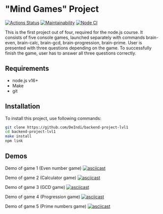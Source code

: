 # "Mind Games" Project

[![Actions Status](https://github.com/DeIndi/backend-project-lvl1/workflows/hexlet-check/badge.svg)](https://github.com/DeIndi/backend-project-lvl1/actions)
[![Maintainability](https://api.codeclimate.com/v1/badges/8bbee87a2db3d229dc73/maintainability)](https://codeclimate.com/github/DeIndi/backend-project-lvl1/maintainability)
[![Node CI](https://github.com/DeIndi/backend-project-lvl1/actions/workflows/nodejs.yml/badge.svg)](https://github.com/DeIndi/backend-project-lvl1/actions/workflows/nodejs.yml)

This is the first project out of four, required for the node.js course.
It consists of five console games, launched separately with commands brain-even, brain-calc, brain-gcd, brain-progression, brain-prime. User is presented with three questions depending on the game. To successfully finish the game, user has to answer all three questions correctly.

## Requirements

 - node.js v16+
 - Make
 - git

## Installation
 	
To install this project, use following commands:
```bash
git clone https://github.com/DeIndi/backend-project-lvl1
cd backend-project-lvl1
make install
npm link
```
## Demos

Demo of game 1 (Even number game)
[![asciicast](https://asciinema.org/a/Pd9Ia7NtNpNwvIkz3KNlksIxu.svg)](https://asciinema.org/a/Pd9Ia7NtNpNwvIkz3KNlksIxu)

Demo of game 2 (Calculator game)
[![asciicast](https://asciinema.org/a/Rb3T5Bi9lMBFw82D9S9Xb29v4.svg)](https://asciinema.org/a/Rb3T5Bi9lMBFw82D9S9Xb29v4)

Demo of game 3 (GCD game)
[![asciicast](https://asciinema.org/a/JvY3WVshQkrEFwxYr9xv4Xoqx.svg)](https://asciinema.org/a/JvY3WVshQkrEFwxYr9xv4Xoqx)

Demo of game 4 (Progression game)
[![asciicast](https://asciinema.org/a/saYs9CzPXgoVs7WWUqih0ukvG.svg)](https://asciinema.org/a/saYs9CzPXgoVs7WWUqih0ukvG)

Demo of game 5 (Prime numbers game)
[![asciicast](https://asciinema.org/a/hXCFvogKymC2gJLcjcHxoQQyi.svg)](https://asciinema.org/a/hXCFvogKymC2gJLcjcHxoQQyi)
